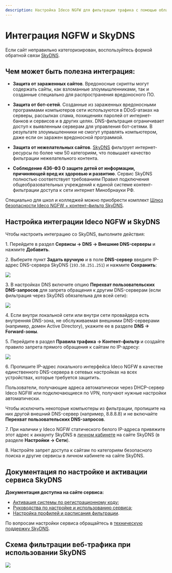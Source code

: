 ```yaml
---
description: Настройка Ideco NGFW для фильтрации трафика с помощью облачного сервиса SkyDNS.
---
```


# Интеграция NGFW и SkyDNS

Если сайт неправильно категоризирован, воспользуйтесь формой обратной связи [SkyDNS](https://www.skydns.ru/feedback/).

## Чем может быть полезна интеграция:

* **Защита от зараженных сайтов**. Вредоносные скрипты могут содержать сайты, как взломанные злоумышленниками, так и созданные специально для распространения вредоносного ПО. 

* **Защита от бот-сетей**. Созданные из зараженных вредоносными программами компьютеров сети используются в DDoS-атаках на серверы, рассылках спама, похищениях паролей от интернет-банков и сервисов и в других целях. DNS-фильтрация ограничивает доступ к выявленным серверам для управления бот-сетями. В результате злоумышленники не смогут управлять компьютером, даже если он заражен вредоносной программой.

* **Защита от нежелательных сайтов**. [SkyDNS](https://www.skydns.ru/) фильтрует интернет-ресурсы по более чем 50 категориям, что повышает качество фильтрации нежелательного контента. 

* **Соблюдение 436-ФЗ О защите детей от информации, причиняющей вред их здоровью и развитию**. Сервис SkyDNS полностью соответствует требованиям Правил подключения общеобразовательных учреждений к единой системе контент-фильтрации доступа к сети интернет Минобрнауки РФ.

Специально для школ и колледжей можно приобрести комплект [Шлюз безопасности Ideco NGFW + контент-фильтр SkyDNS](https://ideco.ru/kontentnaya-filtraciya-idecosky).

## Настройка интеграции Ideco NGFW и SkyDNS

Чтобы настроить интеграцию со SkyDNS, выполните действия:

1\. Перейдите в раздел **Сервисы -> DNS -> Внешние DNS-серверы** и нажмите **Добавить**.

2\. Выберите пункт **Задать вручную** и в поле **DNS-сервер** введите IP-адрес DNS-сервера SkyDNS (`193.58.251.251`) и нажмите **Сохранить**:

![](/.gitbook/assets/skydns.png)

3\. В настройках DNS включите опцию **Перехват пользовательских DNS-запросов** для запрета обращения к другим DNS-серверам (если фильтрация через SkyDNS обязательна для всей сети):

![](/.gitbook/assets/skydns1.png)

4\. Если внутри локальной сети или внутри сети провайдера есть внутренняя DNS-зона, не обслуживаемая внешними DNS-серверами (например, домен Active Directory), укажите ее в разделе **DNS -> Forward-зоны**.

5\. Перейдите в раздел **Правила трафика -> Контент-фильтр** и создайте правило запрета прямого обращения к сайтам по IP-адресу:

![](/.gitbook/assets/skydns2.png)

6\. Пропишите IP-адрес локального интерфейса Ideco NGFW в качестве единственного DNS-сервера в сетевых настройках на всех устройствах, которые требуется защитить.

Пользователи, получающие адреса автоматически через DHCP-сервер Ideco NGFW или подключающиеся по VPN, получают нужные настройки автоматически.

Чтобы исключить некоторые компьютеры из фильтрации, пропишите на них другой внешний DNS-сервер (например, 8.8.8.8) и не включайте **Перехват пользовательских DNS-запросов**.

7\. При наличии у Ideco NGFW статического белого IP-адреса привяжите этот адрес к аккаунту SkyDNS в [личном кабинете](https://www.skydns.ru/auth/login/?next=/cabinet/guide/) на сайте SkyDNS (в разделе **Настройки -> Сети**).

8\. Настройте запрет доступа к сайтам по категориям безопасного поиска и другие сервисы в личном кабинете на сайте SkyDNS.

## Документация по настройке и активации сервиса SkyDNS

**Документация доступна на сайте сервиса:**

* [Активация системы по регистрационному коду](https://www.skydns.ru/guides/activation/);
* [Руководства по настройке и использованию сервиса](https://www.skydns.ru/guide/);
* [Настройка профилей и расписания фильтрации](https://www.skydns.ru/guides/profiles/).

По вопросам настройки сервиса обращайтесь в [техническую поддержку SkyDNS](https://www.skydns.ru/feedback/).

## Схема фильтрации веб-трафика при использовании SkyDNS

![](/.gitbook/assets/skydns3.png)
